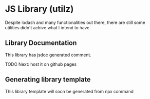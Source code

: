 # JS Library (utilz)

Despite lodash and many functionalities out there, there are still some utilities didn't achive what I intend to have.

## Library Documentation

This library has jsdoc generated comment.

TODO Next: host it on github pages

## Generating library template

This library template will soon be generated from npx command
